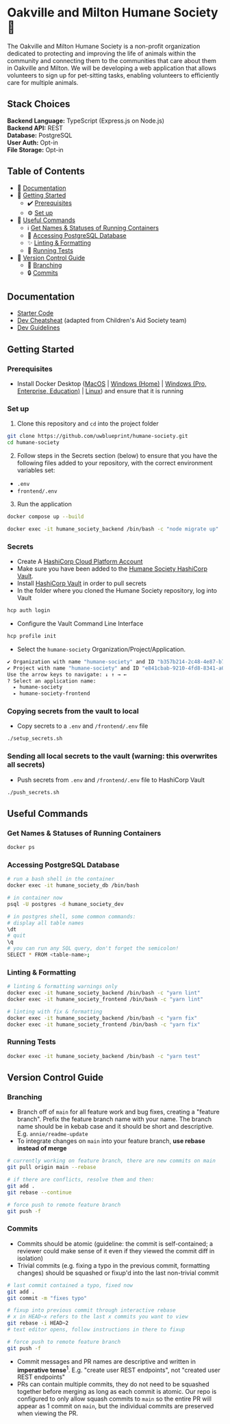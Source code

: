 # Oakville and Milton Humane Society 🐾
The Oakville and Milton Humane Society is a non-profit organization dedicated to protecting and improving the life of animals within the community and connecting them to the communities that care about them in Oakville and Milton. We will be developing a web application that allows volunteers to sign up for pet-sitting tasks, enabling volunteers to efficiently care for multiple animals.

## Stack Choices
**Backend Language:** TypeScript (Express.js on Node.js) <br>
**Backend API:** REST <br>
**Database:** PostgreSQL<br>
**User Auth:** Opt-in <br>
**File Storage:** Opt-in <br>

## Table of Contents
* 📝 [Documentation](#documentation)
* 👷 [Getting Started](#getting-started)
  * ✔️ [Prerequisites](#prerequisites)
  * ⚙️ [Set up](#set-up)
* 🧰 [Useful Commands](#useful-commands)
  * ℹ️ [Get Names & Statuses of Running Containers](#get-names--statuses-of-running-containers)
  * 💽 [Accessing PostgreSQL Database](#accessing-postgresql-database)
  * ✨ [Linting & Formatting](#linting--formatting)
  * 🧪 [Running Tests](#running-tests)
* 🌳 [Version Control Guide](#version-control-guide)
  * 🌿 [Branching](#branching)
  * 🔒 [Commits](#commits)

## Documentation

- [Starter Code](https://uwblueprint.github.io/starter-code-v2)
- [Dev Cheatsheat](https://www.notion.so/uwblueprintexecs/Dev-Cheat-Sheet-from-CAS-65c53ce229ca4e91aa3abfe2079ac383) (adapted from Children's Aid Society team)
- [Dev Guidelines](https://www.notion.so/uwblueprintexecs/Dev-Guidelines-9ebd726d5b244e2094c54e10afc7303a)


## Getting Started

### Prerequisites

* Install Docker Desktop ([MacOS](https://docs.docker.com/docker-for-mac/install/) | [Windows (Home)](https://docs.docker.com/docker-for-windows/install-windows-home/) | [Windows (Pro, Enterprise, Education)](https://docs.docker.com/docker-for-windows/install/) | [Linux](https://docs.docker.com/engine/install/#server)) and ensure that it is running


### Set up

1. Clone this repository and `cd` into the project folder
```bash
git clone https://github.com/uwblueprint/humane-society.git
cd humane-society
```
2. Follow steps in the Secrets section (below) to ensure that you have the following files added to your repository, with the correct environment variables set:

- `.env`
- `frontend/.env`

3. Run the application

```bash
docker compose up --build
```
```bash
docker exec -it humane_society_backend /bin/bash -c "node migrate up"
```

### Secrets

- Create A [HashiCorp Cloud Platform Account](https://portal.cloud.hashicorp.com/sign-in?ajs_aid=9085f07d-f411-42b4-855b-72795f4fdbcc&product_intent=vault)
- Make sure you have been added to the [Humane Society HashiCorp Vault](https://github.com/uwblueprint/).
- Install [HashiCorp Vault](https://developer.hashicorp.com/hcp/tutorials/get-started-hcp-vault-secrets/hcp-vault-secrets-install-cli#install-hcp-vault-secrets-cli) in order to pull secrets
- In the folder where you cloned the Humane Society repository, log into Vault

```bash
hcp auth login
```

- Configure the Vault Command Line Interface

```bash
hcp profile init
```

- Select the `humane-society` Organization/Project/Application.

```bash
✔ Organization with name "humane-society" and ID "b357b214-2c48-4e87-b7b6-0e51f3902ac0" selected
✔ Project with name "humane-society" and ID "e841cbab-9210-4fd8-8341-a07946852120" selected
Use the arrow keys to navigate: ↓ ↑ → ←
? Select an application name:
  ▸ humane-society
  ▸ humane-society-frontend
```

### Copying secrets from the vault to local

- Copy secrets to a `.env` and `/frontend/.env` file

```bash
./setup_secrets.sh
```

### Sending all local secrets to the vault (warning: this overwrites all secrets)

- Push secrets from `.env` and `/frontend/.env` file to HashiCorp Vault

```bash
./push_secrets.sh
```

## Useful Commands

### Get Names & Statuses of Running Containers
```bash
docker ps
```

### Accessing PostgreSQL Database

```bash
# run a bash shell in the container
docker exec -it humane_society_db /bin/bash

# in container now
psql -U postgres -d humane_society_dev

# in postgres shell, some common commands:
# display all table names
\dt
# quit
\q
# you can run any SQL query, don't forget the semicolon!
SELECT * FROM <table-name>;
```

### Linting & Formatting
```bash
# linting & formatting warnings only
docker exec -it humane_society_backend /bin/bash -c "yarn lint"
docker exec -it humane_society_frontend /bin/bash -c "yarn lint"

# linting with fix & formatting
docker exec -it humane_society_backend /bin/bash -c "yarn fix"
docker exec -it humane_society_frontend /bin/bash -c "yarn fix"
```

### Running Tests
```bash
docker exec -it humane_society_backend /bin/bash -c "yarn test"
```


## Version Control Guide

### Branching
* Branch off of `main` for all feature work and bug fixes, creating a "feature branch". Prefix the feature branch name with your name. The branch name should be in kebab case and it should be short and descriptive. E.g. `annie/readme-update`
* To integrate changes on `main` into your feature branch, **use rebase instead of merge**

```bash
# currently working on feature branch, there are new commits on main
git pull origin main --rebase

# if there are conflicts, resolve them and then:
git add .
git rebase --continue

# force push to remote feature branch
git push -f
```

### Commits
* Commits should be atomic (guideline: the commit is self-contained; a reviewer could make sense of it even if they viewed the commit diff in isolation)
* Trivial commits (e.g. fixing a typo in the previous commit, formatting changes) should be squashed or fixup'd into the last non-trivial commit

```bash
# last commit contained a typo, fixed now
git add .
git commit -m "fixes typo"

# fixup into previous commit through interactive rebase
# x in HEAD~x refers to the last x commits you want to view
git rebase -i HEAD~2
# text editor opens, follow instructions in there to fixup

# force push to remote feature branch
git push -f
```

* Commit messages and PR names are descriptive and written in **imperative tense**<sup>1</sup>. E.g. "create user REST endpoints", not "created user REST endpoints"
* PRs can contain multiple commits, they do not need to be squashed together before merging as long as each commit is atomic. Our repo is configured to only allow squash commits to `main` so the entire PR will appear as 1 commit on `main`, but the individual commits are preserved when viewing the PR.
